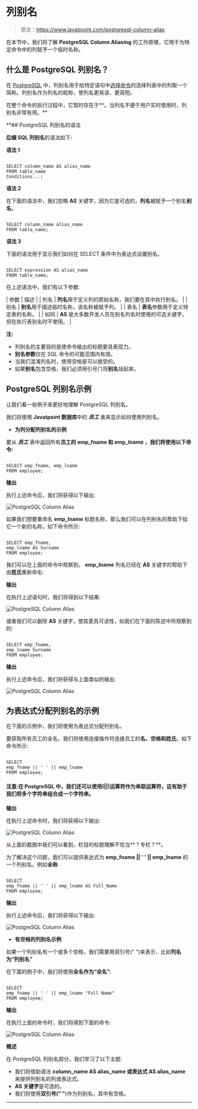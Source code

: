 # 列别名

> 原文：<https://www.javatpoint.com/postgresql-column-alias>

在本节中，我们将了解 **PostgreSQL Column Aliasing** 的工作原理，它用于为特定命令中的列赋予一个临时名称。

## 什么是 PostgreSQL 列别名？

在 [PostgreSQL](https://www.javatpoint.com/postgresql-tutorial) 中，列别名用于给特定语句中[选择命令](https://www.javatpoint.com/postgresql-select)的选择列表中的列取一个简称。列别名作为列名的昵称，使列名更易读、更简短。

在整个命令的执行过程中，它暂时存在于**。当列名不便于用户实时使用时，列别名非常有用。**

 **## PostgreSQL 列别名的语法

**后缀 SQL 列别名**的语法如下:

**语法 1**

```

SELECT column_name AS alias_name
FROM table_name
Conditions...;

```

**语法 2**

在下面的语法中，我们忽略 **AS** 关键字，因为它是可选的，**列名**被赋予一个别名**别名**。

```

SELECT column_name alias_name
FROM table_name;

```

**语法 3**

下面的语法用于显示我们如何在 SELECT 条件中为表达式设置别名。

```

SELECT expression AS alias_name
FROM table_name;

```

在上述语法中，我们有以下参数:

| 参数 | 描述 |
| 列名 | **列名**用于定义列的原始名称，我们要在其中执行别名。 |
| 别名 | **别名**用于描述临时名称，该名称被赋予列。 |
| 表名 | **表名**参数用于定义特定表的名称。 |
| 如同 | **AS** 是大多数开发人员在别名列名时使用的可选关键字，但在执行表别名时不使用。 |

**注:**

*   列别名的主要目的是使命令输出的标题更具表现力。
*   **别名参数**仅在 SQL 命令的可能范围内有效。
*   当我们混淆列名时，使用空格是可以接受的。
*   如果**别名**包含空格，我们必须用引号(')将**别名**括起来。

## PostgreSQL 列别名示例

让我们看一些例子来更好地理解 PostgreSQL 列别名。

我们将使用 **Javatpoint 数据库**中的 ***员工*** 表来显示如何使用列别名。

*   **为列分配列别名的示例**

要从 ***员工*** 表中返回所有**员工的 **emp_fname** 和 **emp_lname** ，我们将使用以下命令:**

```

SELECT emp_fname, emp_lname
FROM employee;

```

**输出**

执行上述命令后，我们将获得以下输出:

![PostgreSQL Column Alias](img/fa8ed4984de029d84bdfe7b28db89f31.png)

如果我们想要重命名 **emp_lname** 标题名称，那么我们可以在列别名的帮助下给它一个新的名称，如下命令所示:

```

SELECT emp_fname, 
emp_lname AS Surname
FROM employee;

```

我们可以在上面的命令中观察到， **emp_lname** 列名已经在 **AS** 关键字的帮助下由**姓氏**重新命名:

**输出**

在执行上述语句时，我们将得到以下结果:

![PostgreSQL Column Alias](img/7175310e8fccad726d7fbd28a7946998.png)

或者我们可以删除 **AS** 关键字，使其更具可读性，如我们在下面的陈述中所观察到的:

```

SELECT emp_fname, 
emp_lname Surname
FROM employee;

```

**输出**

执行上述命令后，我们将获得与上面类似的输出:

![PostgreSQL Column Alias](img/41e3c2eab506e5f198a474793422eaf3.png)

## 为表达式分配列别名的示例

在下面的示例中，我们将使用为表达式分配列别名。

要获取所有员工的全名，我们将使用连接操作符连接员工的**名、空格和姓氏**，如下命令所示:

```

SELECT 
emp_fname || ' ' || emp_lname
FROM employee;

```

#### 注意:在 PostgreSQL 中，我们还可以使用(||)运算符作为串联运算符，这有助于我们将多个字符串组合成一个字符串。

**输出**

在执行上述命令时，我们将获得以下输出:

![PostgreSQL Column Alias](img/4dff9c1c9728fd79cd316765e57f107b.png)

从上面的截图中我们可以看到，栏目的标题理解不恰当**？专栏？**。

为了解决这个问题，我们可以提供表达式为 **emp_fname || ' ' || emp_lname** 的一个列别名。例如**全称**

```

SELECT 
emp_fname || ' ' || emp_lname AS Full_Name
FROM employee;

```

**输出**

执行上述命令后，我们将获得以下输出:

![PostgreSQL Column Alias](img/b718b1276a410021bb8d5a36842a3636.png)

*   **有空格的列别名示例**

如果一个列别名有一个或多个空格，我们需要用双引号(" ")来表示，比如**列名为“列别名”**

在下面的例子中，我们将使用**全名作为“全名”:**

```

SELECT 
emp_fname || ' ' || emp_lname "Full Name"
FROM employee;

```

**输出**

在执行上面的命令时，我们将得到下面的命令:

![PostgreSQL Column Alias](img/0206c7ac8236a5dba32f3d19ce7b9ffb.png)

**概述**

在 PostgreSQL 列别名部分，我们学习了以下主题:

*   我们将借助语法 **column_name AS alias_name 或表达式 AS alias_name** 来提供列别名的列或表达式。
*   **AS 关键字**是可选的。
*   我们将使用**双引号(" "**)作为列别名，其中有空格。

* * ***